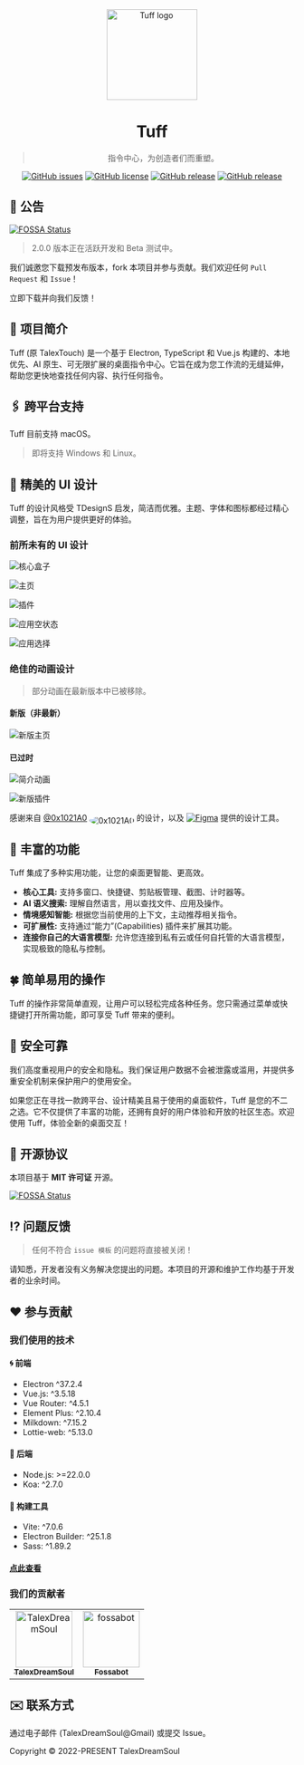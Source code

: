 <div align="center">

  <img width="160" src="https://files.catbox.moe/2el8uf.png" alt="Tuff logo">

  <h1>Tuff</h1>

  > 指令中心，为创造者们而重塑。

  [![GitHub issues](https://img.shields.io/github/issues/talex-touch/tuff?style=flat-square)](https://github.com/talex-touch/tuff/issues)
  [![GitHub license](https://img.shields.io/github/license/talex-touch/tuff?style=flat-square)](https://github.com/talex-touch/tuff/blob/main/LICENSE)
  [![GitHub release](https://img.shields.io/badge/release-2.0.0-42B883?style=flat-square)](https://github.com/talex-touch/tuff/releases)
  [![GitHub release](https://img.shields.io/badge/dev-2.0.0-64391A?style=flat-square)](https://github.com/talex-touch/tuff/discussions/35)
</div>

## 📌 公告

[![FOSSA Status](https://app.fossa.com/api/projects/git%2Bgithub.com%2Ftalex-touch%2Ftuff.svg?type=small)](https://app.fossa.com/projects/git%2Bgithub.com%2Ftalex-touch%2Ftuff?ref=badge_small)

> 2.0.0 版本正在活跃开发和 Beta 测试中。

我们诚邀您下载预发布版本，fork 本项目并参与贡献。我们欢迎任何 `Pull Request` 和 `Issue`！

立即下载并向我们反馈！

## 🔷 项目简介

Tuff (原 TalexTouch) 是一个基于 Electron, TypeScript 和 Vue.js 构建的、本地优先、AI 原生、可无限扩展的桌面指令中心。它旨在成为您工作流的无缝延伸，帮助您更快地查找任何内容、执行任何指令。

## 🖇️ 跨平台支持

Tuff 目前支持 macOS。

> 即将支持 Windows 和 Linux。

## 🦋 精美的 UI 设计

Tuff 的设计风格受 TDesignS 启发，简洁而优雅。主题、字体和图标都经过精心调整，旨在为用户提供更好的体验。

### 前所未有的 UI 设计

![核心盒子](https://files.catbox.moe/a2tbvh.png)

![主页](https://files.catbox.moe/ig0ipw.png)

![插件](https://files.catbox.moe/8ltyn1.png)

![应用空状态](https://files.catbox.moe/ih8nj9.png)

![应用选择](https://files.catbox.moe/fh19zg.png)

### 绝佳的动画设计

> 部分动画在最新版本中已被移除。

#### 新版（非最新）

![新版主页](https://files.catbox.moe/3dylgz.gif)

#### 已过时

![简介动画](https://files.catbox.moe/e19hr1.gif)

![新版插件](https://files.catbox.moe/xksrfv.gif)

感谢来自 [@0x1021A0](https://github.com/0x1021A0) <img alt="0x1021A0" style="border-radius: 50%;position: relative;top: 5px" src="https://github.com/0x1021A0.png?size=32" /> 的设计，以及 [![Figma](https://api.iconify.design/logos:figma.svg)](https://www.figma.com/) 提供的设计工具。

## 🗻 丰富的功能

Tuff 集成了多种实用功能，让您的桌面更智能、更高效。
- **核心工具:** 支持多窗口、快捷键、剪贴板管理、截图、计时器等。
- **AI 语义搜索:** 理解自然语言，用以查找文件、应用及操作。
- **情境感知智能:** 根据您当前使用的上下文，主动推荐相关指令。
- **可扩展性:** 支持通过“能力”(Capabilities) 插件来扩展其功能。
- **连接你自己的大语言模型:** 允许您连接到私有云或任何自托管的大语言模型，实现极致的隐私与控制。

## 🍀 简单易用的操作

Tuff 的操作非常简单直观，让用户可以轻松完成各种任务。您只需通过菜单或快捷键打开所需功能，即可享受 Tuff 带来的便利。

## 🔐 安全可靠

我们高度重视用户的安全和隐私。我们保证用户数据不会被泄露或滥用，并提供多重安全机制来保护用户的使用安全。

如果您正在寻找一款跨平台、设计精美且易于使用的桌面软件，Tuff 是您的不二之选。它不仅提供了丰富的功能，还拥有良好的用户体验和开放的社区生态。欢迎使用 Tuff，体验全新的桌面交互！

## 🤝 开源协议

本项目基于 **MIT 许可证** 开源。

[![FOSSA Status](https://app.fossa.com/api/projects/git%2Bgithub.com%2Ftalex-touch%2Ftuff.svg?type=large)](https://app.fossa.com/projects/git%2Bgithub.com%2Ftalex-touch%2Ftuff?ref=badge_large)

## ⁉️ 问题反馈

> 任何不符合 `issue 模板` 的问题将直接被关闭！

请知悉，开发者没有义务解决您提出的问题。本项目的开源和维护工作均基于开发者的业余时间。

## ❤️ 参与贡献

### 我们使用的技术

#### 🌀 前端

- Electron ^37.2.4
- Vue.js: ^3.5.18
- Vue Router: ^4.5.1
- Element Plus: ^2.10.4
- Milkdown: ^7.15.2
- Lottie-web: ^5.13.0

#### 💠 后端

- Node.js: >=22.0.0
- Koa: ^2.7.0

#### 🔧 构建工具

- Vite: ^7.0.6
- Electron Builder: ^25.1.8
- Sass: ^1.89.2

#### [点此查看](./.github/docs/contribution/CONTRIBUTING.md)

### 我们的贡献者

<!-- readme: collaborators,contributors -start -->
<table>
<tr>
    <td align="center">
        <a href="https://github.com/TalexDreamSoul">
            <img src="https://avatars.githubusercontent.com/u/59305952?v=4" width="100;" alt="TalexDreamSoul"/>
            <br />
            <sub><b>TalexDreamSoul</b></sub>
        </a>
    </td>
    <td align="center">
        <a href="https://github.com/fossabot">
            <img src="https://avatars.githubusercontent.com/u/29791463?v=4" width="100;" alt="fossabot"/>
            <br />
            <sub><b>Fossabot</b></sub>
        </a>
    </td></tr>
</table>
<!-- readme: collaborators,contributors -end -->

## ✉️ 联系方式

通过电子邮件 (TalexDreamSoul@Gmail) 或提交 Issue。

Copyright © 2022-PRESENT TalexDreamSoul
